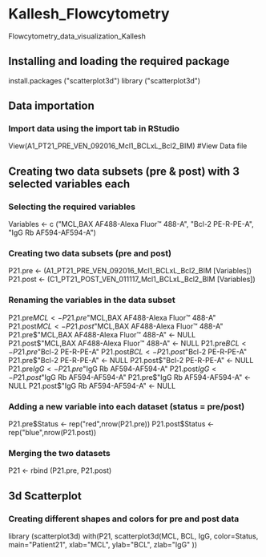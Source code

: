 # Kallesh_Flowcytometry
Flowcytometry_data_visualization_Kallesh

## Installing and loading the required package
install.packages ("scatterplot3d")
library ("scatterplot3d")



## Data importation
### Import data using the import tab in RStudio
View(A1_PT21_PRE_VEN_092016_Mcl1_BCLxL_Bcl2_BIM) #View Data file 




## Creating two data subsets (pre & post) with 3 selected variables each
### Selecting the required variables
Variables <- c ("MCL,BAX AF488-Alexa Fluor™ 488-A", "Bcl-2 PE-R-PE-A", "IgG Rb AF594-AF594-A")
### Creating two data subsets (pre and post)
P21.pre <- (A1_PT21_PRE_VEN_092016_Mcl1_BCLxL_Bcl2_BIM [Variables])
P21.post <- (C1_PT21_POST_VEN_011117_Mcl1_BCLxL_Bcl2_BIM [Variables])
### Renaming the variables in the data subset
P21.pre$MCL <- P21.pre$"MCL,BAX AF488-Alexa Fluor™ 488-A"
P21.post$MCL <- P21.post$"MCL,BAX AF488-Alexa Fluor™ 488-A"   
P21.pre$"MCL,BAX AF488-Alexa Fluor™ 488-A" <- NULL
P21.post$"MCL,BAX AF488-Alexa Fluor™ 488-A" <- NULL
P21.pre$BCL <- P21.pre$"Bcl-2 PE-R-PE-A"
P21.post$BCL <- P21.post$"Bcl-2 PE-R-PE-A"
P21.pre$"Bcl-2 PE-R-PE-A" <- NULL
P21.post$"Bcl-2 PE-R-PE-A" <- NULL
P21.pre$IgG <- P21.pre$"IgG Rb AF594-AF594-A"
P21.post$IgG <- P21.post$"IgG Rb AF594-AF594-A"
P21.pre$"IgG Rb AF594-AF594-A" <- NULL
P21.post$"IgG Rb AF594-AF594-A" <- NULL
### Adding a new variable into each dataset (status = pre/post)
P21.pre$Status <- rep("red",nrow(P21.pre))
P21.post$Status <- rep("blue",nrow(P21.post))
### Merging the two datasets
P21 <- rbind (P21.pre, P21.post)



## 3d Scatterplot
### Creating different shapes and colors for pre and post data
library (scatterplot3d)
with(P21,
   scatterplot3d(MCL,
                 BCL,
                 IgG,
                 color=Status,
                 main="Patient21",
                 xlab="MCL",
                 ylab="BCL",
                 zlab="IgG"
                 ))
                 








